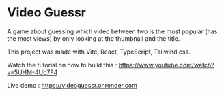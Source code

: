 # Video Guessr
A game about guessing which video between two is the most popular (has the most views) by only looking
at the thumbnail and the title.

This project was made with Vite, React, TypeScript, Tailwind css.

Watch the tutorial on how to build this : https://www.youtube.com/watch?v=5UHM-4Ub7F4

Live demo : https://videoguessr.onrender.com
